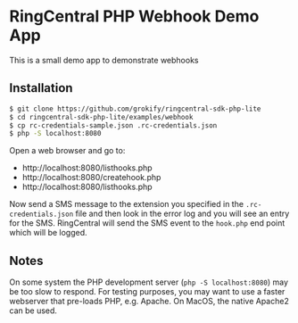 # RingCentral PHP Webhook Demo App

This is a small demo app to demonstrate webhooks

## Installation

```bash
$ git clone https://github.com/grokify/ringcentral-sdk-php-lite
$ cd ringcentral-sdk-php-lite/examples/webhook
$ cp rc-credentials-sample.json .rc-credentials.json
$ php -S localhost:8080
```

Open a web browser and go to:

* http://localhost:8080/listhooks.php
* http://localhost:8080/createhook.php
* http://localhost:8080/listhooks.php

Now send a SMS message to the extension you specified in the `.rc-credentials.json` file and then look in the error log and you will see an entry for the SMS. RingCentral will send the SMS event to the `hook.php` end point which will be logged.

## Notes

On some system the PHP development server (`php -S localhost:8080`) may be too slow to respond. For testing purposes, you may want to use a faster webserver that pre-loads PHP, e.g. Apache. On MacOS, the native Apache2 can be used.